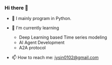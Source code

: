 ### Hi there 👋 

- 🔭 I mainly program in Python.

- 🌱 I'm currently learning
  - Deep Learning based Time series modeling
  - AI Agent Development
  - A2A protocol

- 📫 How to reach me: jysin0102@gmail.com
<!--
**JinyongShin/JinyongShin** is a ✨ _special_ ✨ repository because its `README.md` (this file) appears on your GitHub profile.

Here are some ideas to get you started:

- 🔭 I’m currently working on ...
- 🌱 I’m currently learning ...
- 👯 I’m looking to collaborate on ...
- 🤔 I’m looking for help with ...
- 💬 Ask me about ...
- 📫 How to reach me: ...
- 😄 Pronouns: ...
- ⚡ Fun fact: ...
-->
